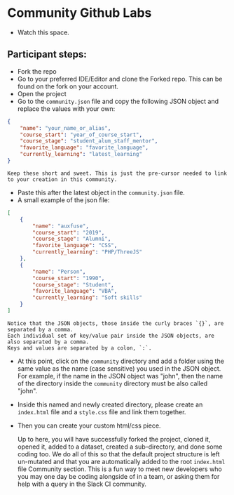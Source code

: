 # Community Github Labs

* Watch this space.

## Participant steps:
* Fork the repo
* Go to your preferred IDE/Editor and clone the Forked repo. This can be found on the fork on your account.
* Open the project
* Go to the `community.json` file and copy the following JSON object and replace the values with your own:
```json
{
    "name": "your_name_or_alias",
    "course_start": "year_of_course_start",
    "course_stage": "student_alum_staff_mentor",
    "favorite_language": "favorite_language",
    "currently_learning": "latest_learning"
}
```
    Keep these short and sweet. This is just the pre-cursor needed to link to your creation in this community.
* Paste this after the latest object in the `community.json` file.
* A small example of the json file:
```json
[
    {
        "name": "auxfuse",
        "course_start": "2019",
        "course_stage": "Alumni",
        "favorite_language": "CSS",
        "currently_learning": "PHP/ThreeJS"
    },
    {
        "name": "Person",
        "course_start": "1990",
        "course_stage": "Student",
        "favorite_language": "VBA",
        "currently_learning": "Soft skills"
    }
]
```
    Notice that the JSON objects, those inside the curly braces `{}`, are separated by a comma.
    Each individual set of key/value pair inside the JSON objects, are also separated by a comma.
    Keys and values are separated by a colon, `:`.

* At this point, click on the `community` directory and add a folder using the same value as the name (case sensitive) you used in the JSON object.
    For example, if the name in the JSON object was "john", then the name of the directory inside the `community` directory must be also called "john".
* Inside this named and newly created directory, please create an `index.html` file and a `style.css` file and link them together.
* Then you can create your custom html/css piece.

    Up to here, you will have successfully forked the project, cloned it, opened it, added to a dataset, created a sub-directory, and done some coding too. We do all of this so that the default project structure is left un-mutated and that you are automatically added to the root `index.html` file Community section. This is a fun way to meet new developers who you may one day be coding alongside of in a team, or asking them for help with a query in the Slack CI community.